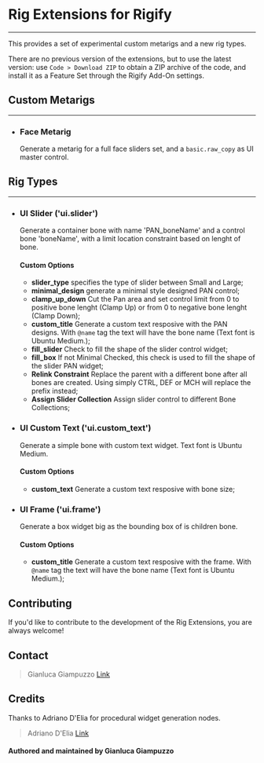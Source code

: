 # Rig Extensions for Rigify
-------

This provides a set of experimental custom metarigs and a new rig types.

There are no previous version of the extensions, but to use the latest version:
use `Code > Download ZIP` to obtain a ZIP archive of the code, and install it
as a Feature Set through the Rigify Add-On settings.

## Custom Metarigs
-------
* ### Face Metarig
  Generate a metarig for a full face sliders set, and a `basic.raw_copy` as UI master control.
  
## Rig Types
-------

* ### UI Slider ('ui.slider')

  Generate a container bone with name 'PAN_boneName' and a control bone 'boneName',
  with a limit location constraint based on lenght of bone.
  
  #### Custom Options
  * **slider_type** specifies the type of slider between Small and Large;
  * **minimal_design** generate a minimal style designed PAN control;
  * **clamp_up_down** Cut the Pan area and set control limit from 0 to positive bone lenght (Clamp Up) or from 0 to negative bone lenght (Clamp Down);
  * **custom_title** Generate a custom text resposive with the PAN designs. With `@name` tag the text will have the bone name (Text font is Ubuntu Medium.);
  * **fill_slider** Check to fill the shape of the slider control widget;
  * **fill_box** If not Minimal Checked, this check is used to fill the shape of the slider PAN widget; 
  * **Relink Constraint** Replace the parent with a different bone after all bones are created. Using simply CTRL, DEF or MCH will replace the prefix instead;
  * **Assign Slider Collection** Assign slider control to different Bone Collections;
 
* ### UI Custom Text ('ui.custom_text')

  Generate a simple bone with custom text widget. Text font is Ubuntu Medium.
  
  #### Custom Options
  * **custom_text** Generate a custom text resposive with bone size;
 
* ### UI Frame ('ui.frame')

  Generate a box widget big as the bounding box of is children bone.
  
  #### Custom Options
  * **custom_title** Generate a custom text resposive with the frame. With `@name` tag the text will have the bone name (Text font is Ubuntu Medium.);

## Contributing
If you'd like to contribute to the development of the Rig Extensions, you are always welcome!

## Contact
> Gianluca Giampuzzo [Link](https://linktr.ee/gianlucagiampuzzo)

## Credits
Thanks to Adriano D'Elia for procedural widget generation nodes.

> Adriano D'Elia [Link](https://linktr.ee/adrianodelia)

#### Authored and maintained by Gianluca Giampuzzo

